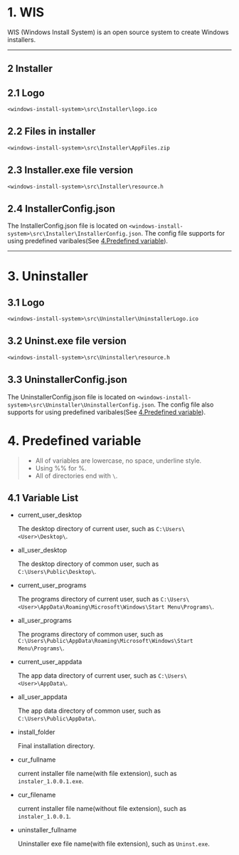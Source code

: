 # 1. WIS
WIS (Windows Install System) is an open source system to create Windows installers.

---

## 2 Installer
## 2.1 Logo
```txt
<windows-install-system>\src\Installer\logo.ico
```

## 2.2 Files in installer
```txt
<windows-install-system>\src\Installer\AppFiles.zip
```

## 2.3 Installer.exe file version
```txt
<windows-install-system>\src\Installer\resource.h
```

## 2.4 InstallerConfig.json
The InstallerConfig.json file is located on `<windows-install-system>\src\Installer\InstallerConfig.json`.
The config file supports for using predefined varibales(See [4.Predefined variable](#-4.-Predefined-variable)).


---

# 3. Uninstaller
## 3.1 Logo
```txt
<windows-install-system>\src\Uninstaller\UninstallerLogo.ico
```

## 3.2 Uninst.exe file version
```txt
<windows-install-system>\src\Uninstaller\resource.h
```

## 3.3 UninstallerConfig.json
The UninstallerConfig.json file is located on `<windows-install-system>\src\Uninstaller\UninstallerConfig.json`.
The config file also supports for using predefined varibales(See [4.Predefined variable](#-4.-Predefined-variable)).


# 4. Predefined variable
> - All of variables are lowercase, no space, underline style.
> - Using %% for %.
> - All of directories end with `\`.

## 4.1 Variable List
- current_user_desktop
  
  The desktop directory of current user, such as `C:\Users\<User>\Desktop\`.

- all_user_desktop
  
  The desktop directory of common user, such as `C:\Users\Public\Desktop\`.

- current_user_programs
  
  The programs directory of current user, such as `C:\Users\<User>\AppData\Roaming\Microsoft\Windows\Start Menu\Programs\`.

- all_user_programs
  
  The programs directory of common user, such as `C:\Users\Public\AppData\Roaming\Microsoft\Windows\Start Menu\Programs\`.

- current_user_appdata
  
  The app data directory of current user, such as `C:\Users\<User>\AppData\`.

- all_user_appdata
  
  The app data directory of common user, such as `C:\Users\Public\AppData\`.

- install_folder
  
  Final installation directory.

- cur_fullname
  
  current installer file name(with file extension), such as `instaler_1.0.0.1.exe`.

- cur_filename

  current installer file name(without file extension), such as `instaler_1.0.0.1`.
  
- uninstaller_fullname
  
  Uninstaller exe file name(with file extension), such as `Uninst.exe`.